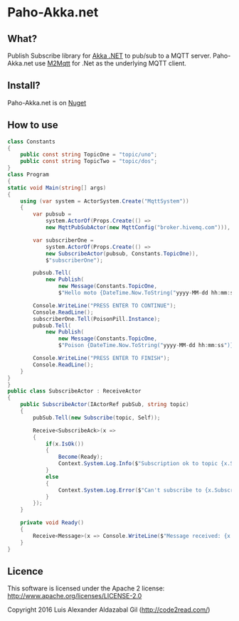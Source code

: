 Paho-Akka.net
=========

## What?
Publish Subscribe library for [Akka .NET](http://getakka.net/) to pub/sub to a MQTT server. Paho-Akka.net use [M2Mqtt](https://m2mqtt.wordpress.com/) for .Net as the underlying MQTT client.

## Install?
Paho-Akka.net is on [Nuget](https://www.nuget.org/packages/paho-akkadotnet)

## How to use

```c#
class Constants
{
    public const string TopicOne = "topic/uno";
    public const string TopicTwo = "topic/dos";
}
class Program
{
static void Main(string[] args)
{
    using (var system = ActorSystem.Create("MqttSystem"))
    {
        var pubsub = 
            system.ActorOf(Props.Create(() => 
            new MqttPubSubActor(new MqttConfig("broker.hivemq.com"))), "pubsub");

        var subscriberOne = 
            system.ActorOf(Props.Create(() => 
            new SubscribeActor(pubsub, Constants.TopicOne)),
            $"subscriberOne");

        pubsub.Tell(
            new Publish(
                new Message(Constants.TopicOne, 
                $"Hello moto {DateTime.Now.ToString("yyyy-MM-dd hh:mm:ss")} - {Guid.NewGuid()}")));  

        Console.WriteLine("PRESS ENTER TO CONTINUE");
        Console.ReadLine();
        subscriberOne.Tell(PoisonPill.Instance);
        pubsub.Tell(
            new Publish(
                new Message(Constants.TopicOne, 
                $"Poison {DateTime.Now.ToString("yyyy-MM-dd hh:mm:ss")} - {Guid.NewGuid()}")));

        Console.WriteLine("PRESS ENTER TO FINISH");
        Console.ReadLine();
    }
}
}
public class SubscribeActor : ReceiveActor
{
    public SubscribeActor(IActorRef pubSub, string topic)
    {
        pubSub.Tell(new Subscribe(topic, Self));

        Receive<SubscribeAck>(x =>
        {
            if(x.IsOk())
            {
                Become(Ready);
                Context.System.Log.Info($"Subscription ok to topic {x.Subscribe.Topic}");
            }
            else
            {
                Context.System.Log.Error($"Can't subscribe to {x.Subscribe.Topic} Error: {x.Fail}");
            }
        });            
    }

    private void Ready()
    {
        Receive<Message>(x => Console.WriteLine($"Message received: {x.Topic} {x.Body} {Self.Path}"));
    }
}
```

## Licence
This software is licensed under the Apache 2 license:
http://www.apache.org/licenses/LICENSE-2.0

Copyright 2016 Luis Alexander Aldazabal Gil (http://code2read.com/)
